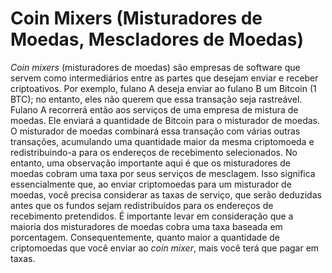 # Coin Mixers (Misturadores de Moedas, Mescladores de Moedas)

_Coin mixers_ (misturadores de moedas) são empresas de software que servem como intermediários entre as partes que desejam enviar e receber criptoativos. Por exemplo, fulano A deseja enviar ao fulano B um Bitcoin (1 BTC); no entanto, eles não querem que essa transação seja rastreável. Fulano A recorrerá então aos serviços de uma empresa de mistura de moedas. Ele enviará a quantidade de Bitcoin para o misturador de moedas. O misturador de moedas combinará essa transação com várias outras transações, acumulando uma quantidade maior da mesma criptomoeda e redistribuindo-a para os endereços de recebimento selecionados. No entanto, uma observação importante aqui é que os misturadores de moedas cobram uma taxa por seus serviços de mesclagem. Isso significa essencialmente que, ao enviar criptomoedas para um misturador de moedas, você precisa considerar as taxas de serviço, que serão deduzidas antes que os fundos sejam redistribuídos para os endereços de recebimento pretendidos. É importante levar em consideração que a maioria dos misturadores de moedas cobra uma taxa baseada em porcentagem. Consequentemente, quanto maior a quantidade de criptomoedas que você enviar ao _coin mixer_, mais você terá que pagar em taxas.